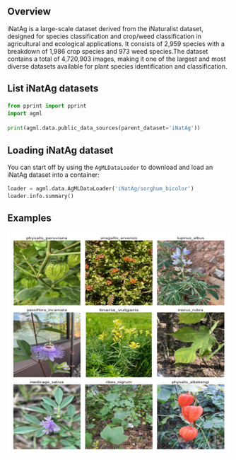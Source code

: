 ## Overview

iNatAg is a large-scale dataset derived from the iNaturalist dataset, designed for species classification and crop/weed classification in agricultural and ecological applications. It consists of 2,959 species with a breakdown of 1,986 crop species and 973 weed species.The dataset contains a total of 4,720,903 images, making it one of the largest and most diverse datasets available for plant species identification and classification.

## List iNatAg datasets

```python
from pprint import pprint
import agml

print(agml.data.public_data_sources(parent_dataset='iNatAg'))
```

## Loading iNatAg dataset

You can start off by using the `AgMLDataLoader` to download and load an iNatAg dataset into a container:

```python
loader = agml.data.AgMLDataLoader('iNatAg/sorghum_bicolor')
loader.info.summary()
```

## Examples 
![Example Images for iNatAg](https://github.com/Project-AgML/AgML/blob/main/docs/sample_images/iNatAg_sample_images.png)
